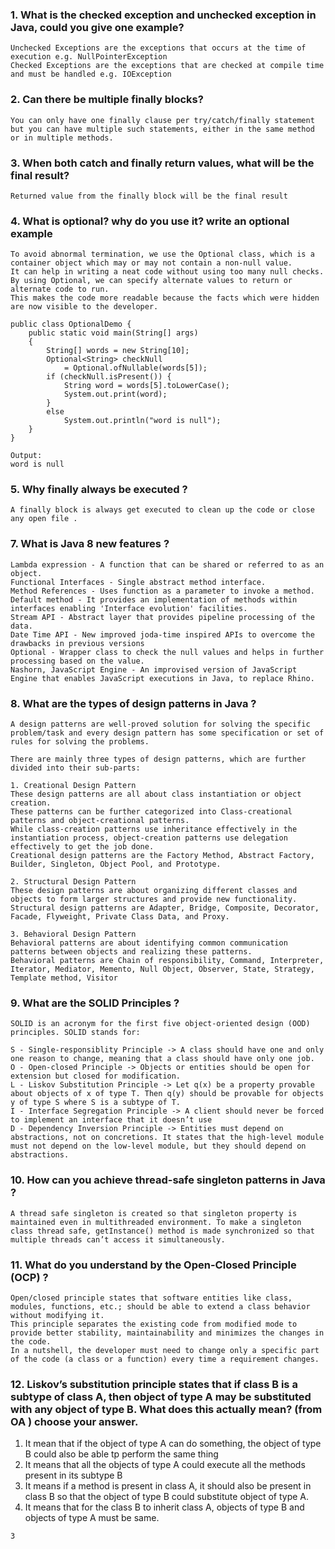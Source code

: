 ### 1. What is the checked exception and unchecked exception in Java, could you give one example?
```
Unchecked Exceptions are the exceptions that occurs at the time of execution e.g. NullPointerException
Checked Exceptions are the exceptions that are checked at compile time and must be handled e.g. IOException
```

### 2. Can there be multiple finally blocks?
```
You can only have one finally clause per try/catch/finally statement
but you can have multiple such statements, either in the same method or in multiple methods.
```

### 3. When both catch and finally return values, what will be the final result?
```
Returned value from the finally block will be the final result
```

### 4. What is optional? why do you use it? write an optional example
```
To avoid abnormal termination, we use the Optional class, which is a container object which may or may not contain a non-null value. 
It can help in writing a neat code without using too many null checks. 
By using Optional, we can specify alternate values to return or alternate code to run. 
This makes the code more readable because the facts which were hidden are now visible to the developer.

public class OptionalDemo {
    public static void main(String[] args)
    {
        String[] words = new String[10];
        Optional<String> checkNull
            = Optional.ofNullable(words[5]);
        if (checkNull.isPresent()) {
            String word = words[5].toLowerCase();
            System.out.print(word);
        }
        else
            System.out.println("word is null");
    }
}

Output:
word is null
```

### 5. Why finally always be executed ?
```
A finally block is always get executed to clean up the code or close any open file . 
```

### 7. What is Java 8 new features ?
```
Lambda expression - A function that can be shared or referred to as an object.
Functional Interfaces - Single abstract method interface.
Method References - Uses function as a parameter to invoke a method.
Default method - It provides an implementation of methods within interfaces enabling 'Interface evolution' facilities.
Stream API - Abstract layer that provides pipeline processing of the data.
Date Time API - New improved joda-time inspired APIs to overcome the drawbacks in previous versions
Optional - Wrapper class to check the null values and helps in further processing based on the value.
Nashorn, JavaScript Engine - An improvised version of JavaScript Engine that enables JavaScript executions in Java, to replace Rhino.
```

### 8. What are the types of design patterns in Java ?
```
A design patterns are well-proved solution for solving the specific problem/task and every design pattern has some specification or set of rules for solving the problems.

There are mainly three types of design patterns, which are further divided into their sub-parts:

1. Creational Design Pattern
These design patterns are all about class instantiation or object creation. 
These patterns can be further categorized into Class-creational patterns and object-creational patterns. 
While class-creation patterns use inheritance effectively in the instantiation process, object-creation patterns use delegation effectively to get the job done. 
Creational design patterns are the Factory Method, Abstract Factory, Builder, Singleton, Object Pool, and Prototype. 

2. Structural Design Pattern
These design patterns are about organizing different classes and objects to form larger structures and provide new functionality. 
Structural design patterns are Adapter, Bridge, Composite, Decorator, Facade, Flyweight, Private Class Data, and Proxy. 

3. Behavioral Design Pattern
Behavioral patterns are about identifying common communication patterns between objects and realizing these patterns. 
Behavioral patterns are Chain of responsibility, Command, Interpreter, Iterator, Mediator, Memento, Null Object, Observer, State, Strategy, Template method, Visitor 
```

### 9. What are the SOLID Principles ?
```
SOLID is an acronym for the first five object-oriented design (OOD) principles. SOLID stands for:

S - Single-responsiblity Principle -> A class should have one and only one reason to change, meaning that a class should have only one job.
O - Open-closed Principle -> Objects or entities should be open for extension but closed for modification.
L - Liskov Substitution Principle -> Let q(x) be a property provable about objects of x of type T. Then q(y) should be provable for objects y of type S where S is a subtype of T.
I - Interface Segregation Principle -> A client should never be forced to implement an interface that it doesn’t use
D - Dependency Inversion Principle -> Entities must depend on abstractions, not on concretions. It states that the high-level module must not depend on the low-level module, but they should depend on abstractions.
```

### 10. How can you achieve thread-safe singleton patterns in Java ?
```
A thread safe singleton is created so that singleton property is maintained even in multithreaded environment. To make a singleton class thread safe, getInstance() method is made synchronized so that multiple threads can’t access it simultaneously.
```

### 11. What do you understand by the Open-Closed Principle (OCP) ?
```
Open/closed principle states that software entities like class, modules, functions, etc.; should be able to extend a class behavior without modifying it. 
This principle separates the existing code from modified mode to provide better stability, maintainability and minimizes the changes in the code. 
In a nutshell, the developer must need to change only a specific part of the code (a class or a function) every time a requirement changes.
```

### 12.  Liskov’s substitution principle states that if class B is a subtype of class A, then object of type A may be substituted with any object of type B. What does this actually mean? (from OA ) choose your answer.
1.  It mean that if the object of type A can do something, the object of type B could also be able tp 
perform the same thing
2.  It means that all the objects of type A could execute all the methods present in its subtype B
3.  It means if a method is present in class A, it should also be present in class B so that the object of 
type B could substitute object of type A.
4.  It means that for the class B to inherit class A, objects of type B and objects of type A must be same.
```
3
```
